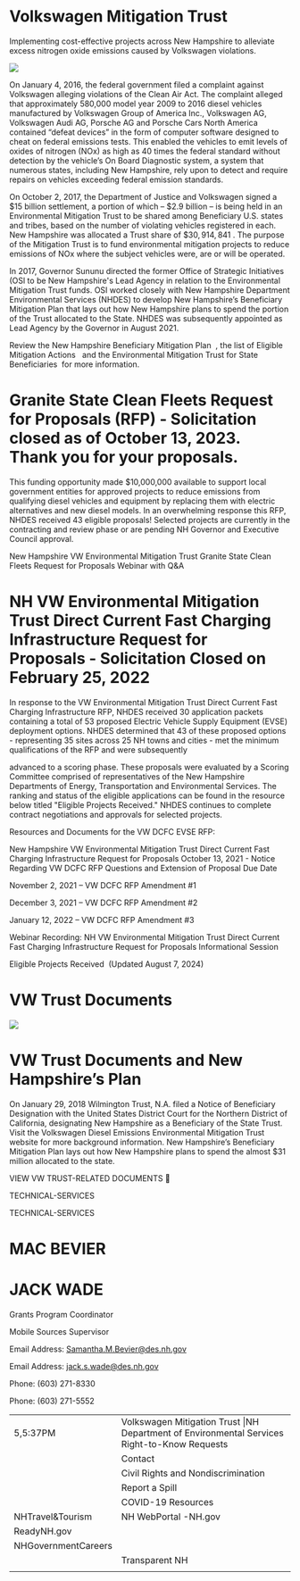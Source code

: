# Volkswagen Mitigation Trust  

Implementing cost-effective projects across New Hampshire to alleviate excess nitrogen oxide emissions caused by Volkswagen violations.  

![](images/e981ebbe18b53c4bcca979eb879c62204f48a459eb05b1f76bcfbcd22dae582b.jpg)  

On January 4, 2016, the federal government filed a complaint against Volkswagen alleging violations of the Clean Air Act. The complaint alleged that approximately 580,000 model year 2009 to 2016 diesel vehicles manufactured by Volkswagen Group of America Inc., Volkswagen AG, Volkswagen Audi AG, Porsche AG and Porsche Cars North America contained “defeat devices” in the form of computer software designed to cheat on federal emissions tests. This enabled the vehicles to emit levels of oxides of nitrogen $({\mathsf{N O x}})$ as high as 40 times the federal standard without detection by the vehicle’s On Board Diagnostic system, a system that numerous states, including New Hampshire, rely upon to detect and require repairs on vehicles exceeding federal emission standards.  

On October 2, 2017, the Department of Justice and Volkswagen signed a $\$15$ billion settlement, a portion of which – $\$2.9$ billion – is being held in an Environmental Mitigation Trust to be shared among Beneficiary U.S. states and tribes, based on the number of violating vehicles registered in each. New Hampshire was allocated a Trust share of $\$30,914,841$ . The purpose of the Mitigation Trust is to fund environmental mitigation projects to reduce emissions of $\mathsf{N O x}$ where the subject vehicles were, are or will be operated.  

In 2017, Governor Sununu directed the former Office of Strategic Initiatives (OSl to be New Hampshire's Lead Agency in relation to the Environmental Mitigation Trust funds. OSI worked closely with New Hampshire Department Environmental Services (NHDES) to develop New Hampshire’s Beneficiary Mitigation Plan that lays out how New Hampshire plans to spend the portion of the Trust allocated to the State. NHDES was subsequently appointed as Lead Agency by the Governor in August 2021.  

Review the New Hampshire Beneficiary Mitigation Plan  , the list of Eligible Mitigation Actions   and the Environmental Mitigation Trust for State Beneficiaries  for more information.  

# Granite State Clean Fleets Request for Proposals (RFP) - Solicitation closed as of October 13, 2023. Thank you for your proposals.  

This funding opportunity made \$10,000,000 available to support local government entities for approved projects to reduce emissions from qualifying diesel vehicles and equipment by replacing them with electric alternatives and new diesel models. In an overwhelming response this RFP, NHDES received 43 eligible proposals! Selected projects are currently in the contracting and review phase or are pending NH Governor and Executive Council approval.  

New Hampshire VW Environmental Mitigation Trust Granite State Clean Fleets Request for Proposals Webinar with Q&A  

# NH VW Environmental Mitigation Trust Direct Current Fast Charging Infrastructure Request for Proposals - Solicitation Closed on February 25, 2022  

In response to the VW Environmental Mitigation Trust Direct Current Fast Charging Infrastructure RFP, NHDES received 30 application packets containing a total of 53 proposed Electric Vehicle Supply Equipment (EVSE) deployment options. NHDES determined that 43 of these proposed options - representing 35 sites across 25 NH towns and cities - met the minimum qualifications of the RFP and were subsequently  

advanced to a scoring phase. These proposals were evaluated by a Scoring Committee comprised of representatives of the New Hampshire Departments of Energy, Transportation and Environmental Services. The ranking and status of the eligible applications can be found in the resource below titled "Eligible Projects Received." NHDES continues to complete contract negotiations and approvals for selected projects.  

Resources and Documents for the VW DCFC EVSE RFP:  

New Hampshire VW Environmental Mitigation Trust Direct Current Fast Charging Infrastructure Request for Proposals October 13, 2021 - Notice Regarding VW DCFC RFP Questions and Extension of Proposal Due Date  

November 2, 2021 – VW DCFC RFP Amendment #1  

December 3, 2021 – VW DCFC RFP Amendment #2  

January 12, 2022 – VW DCFC RFP Amendment #3  

Webinar Recording: NH VW Environmental Mitigation Trust Direct Current Fast Charging Infrastructure Request for Proposals Informational Session  

Eligible Projects Received  (Updated August 7, 2024)  

# VW Trust Documents  

![](images/acaeb913d795e0f9fd3508b85f078c7860651fb1049a4143ced9fbde98e041df.jpg)  

# VW Trust Documents and New Hampshire’s Plan  

On January 29, 2018 Wilmington Trust, N.A. filed a Notice of Beneficiary Designation with the United States District Court for the Northern District of California, designating New Hampshire as a Beneficiary of the State Trust. Visit the Volkswagen Diesel Emissions Environmental Mitigation Trust website for more background information. New Hampshire’s Beneficiary Mitigation Plan lays out how New Hampshire plans to spend the almost $\$31$ million allocated to the state.  

VIEW VW TRUST-RELATED DOCUMENTS   

TECHNICAL-SERVICES  

TECHNICAL-SERVICES  

# MAC BEVIER  

# JACK WADE  

Grants Program Coordinator  

Mobile Sources Supervisor  

Email Address: Samantha.M.Bevier@des.nh.gov  

Email Address: jack.s.wade@des.nh.gov  

Phone: (603) 271-8330  

Phone: (603) 271-5552  

<html><body><table><tr><td>5,5:37PM</td><td>Volkswagen Mitigation Trust |NH Department of Environmental Services Right-to-Know Requests</td></tr><tr><td></td><td>Contact</td></tr><tr><td></td><td>Civil Rights and Nondiscrimination</td></tr><tr><td></td><td>Report a Spill</td></tr><tr><td></td><td>COVID-19 Resources</td></tr><tr><td>NHTravel&Tourism</td><td>NH WebPortal -NH.gov</td></tr><tr><td>ReadyNH.gov</td><td></td></tr><tr><td>NHGovernmentCareers</td><td></td></tr><tr><td></td><td>Transparent NH</td></tr><tr><td></td><td></td></tr></table></body></html>  